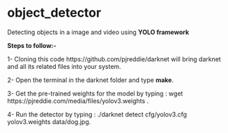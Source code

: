 # object_detector
Detecting objects in a image and video using <b> YOLO framework </b>

<b>Steps to follow:- </b>
<p>
  1- Cloning this code https://github.com/pjreddie/darknet will bring darknet and all its related files into your system.
</p>
<p>
  2- Open the terminal in the darknet folder and type <b>make</b>.
</p>  
<p>
  3- Get the pre-trained weights for the model by typing : wget https://pjreddie.com/media/files/yolov3.weights .
</p>  
<p>
  4- Run the detector by typing : ./darknet detect cfg/yolov3.cfg yolov3.weights data/dog.jpg.
</p>
